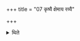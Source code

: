 +++
title = "07 कृष्यै क्षेमाय रय्यै"

+++

<details><summary>थिते</summary>

कृष्यै क्षेमाय रय्यै पोषायेति भक्षयित्वा जपन्ति ७
</details>
